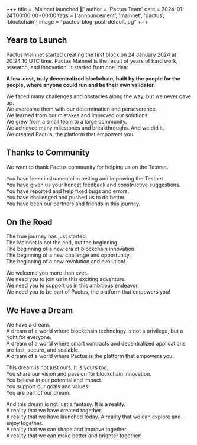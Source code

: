 +++
title = 'Mainnet launched 🚀'
author = 'Pactus Team'
date = 2024-01-24T00:00:00+00:00
tags = ['announcement', 'mainnet', 'pactus', 'blockchain']
image = "pactus-blog-post-default.jpg"
+++

## Years to Launch

Pactus Mainnet started creating the first block on 24 January 2024 at 20:24:10 UTC time.
Pactus Mainnet is the result of years of hard work, research, and innovation.
It started from one idea:

<b>A low-cost, truly decentralized blockchain, built by the people for the people,
where anyone could run and be their own validator.</b>

We faced many challenges and obstacles along the way, but we never gave up.<br>
We overcame them with our determination and perseverance.<br>
We learned from our mistakes and improved our solutions.<br>
We grew from a small team to a large community.<br>
We achieved many milestones and breakthroughs. And we did it. <br>
We created Pactus, the platform that empowers you.<br>

## Thanks to Community

We want to thank Pactus community for helping us on the Testnet.<br>

You have been instrumental in testing and improving the Testnet.<br>
You have given us your honest feedback and constructive suggestions.<br>
You have reported and help fixed bugs and errors.<br>
You have challenged and pushed us to do better.<br>
You have been our partners and friends in this journey.<br>

## On the Road

The true journey has just started.<br>
The Mainnet is not the end, but the beginning.<br>
The beginning of a new era of blockchain innovation.<br>
The beginning of a new challenge and opportunity.<br>
The beginning of a new revolution and evolution!<br>

We welcome you more than ever.<br>
We need you to join us in this exciting adventure.<br>
We need you to support us in this ambitious endeavor.<br>
We need you to be part of Pactus, the platform that empowers you!<br>

## We Have a Dream

We have a dream.<br>
A dream of a world where blockchain technology is not a privilege, but a right for everyone.<br>
A dream of a world where smart contracts and decentralized applications are fast, secure, and scalable.<br>
A dream of a world where Pactus is the platform that empowers you.<br>

This dream is not just ours. It is yours too.<br>
You share our vision and passion for blockchain innovation.<br>
You believe in our potential and impact.<br>
You support our goals and values.<br>
You are part of our dream.<br>

And this dream is not just a fantasy. It is a reality.<br>
A reality that we have created together.<br>
A reality that we have launched today. A reality that we can explore and enjoy together.<br>
A reality that we can shape and improve together. <br>
A reality that we can make better and brighter together!<br>
